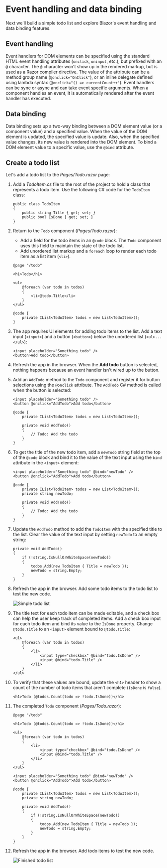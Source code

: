 # Event handling and data binding

Next we'll build a simple todo list and explore Blazor's event handling and data binding features.

## Event handling

Event handlers for DOM elements can be specified using the standard HTML event handling attributes (`onclick`, `oninput`, etc.), but prefixed with an `@` character. The `@` character won't show up in the rendered markup, but is used as a Razor compiler directive. The value of the attribute can be a method group name (`@onclick="OnClick"`), or an inline delegate defined using lambda syntax (`@onclick="() => currentCount++"`). Event handlers can be sync or async and can take event specific arguments. When a component handles an event, it is automatically rendered after the event handler has executed.

## Data binding

Data binding sets up a two-way binding between a DOM element value (or a component value) and a specified value. When the value of the DOM element is updated, the specified value is update. Also, when the specified value changes, its new value is rendered into the DOM element. To bind a DOM element value to a specific value, use the `@bind` attribute.

## Create a todo list

Let's add a todo list to the *Pages/Todo.razor* page:

1. Add a *TodoItem.cs* file to the root of the project to hold a class that represents a todo item. Use the following C# code for the `TodoItem` class:

    ```
    public class TodoItem
    {
        public string Title { get; set; }
        public bool IsDone { get; set; }
    }
    ```

1. Return to the `Todo` component (*Pages/Todo.razor*):

   * Add a field for the todo items in an `@code` block. The `Todo` component uses this field to maintain the state of the todo list.
   * Add unordered list markup and a `foreach` loop to render each todo item as a list item (`<li>`).

    ```
    @page "/todo"

    <h1>Todo</h1>

    <ul>
        @foreach (var todo in todos)
        {
            <li>@todo.Title</li>
        }
    </ul>

    @code {
        private IList<TodoItem> todos = new List<TodoItem>();
    }
    ```

1. The app requires UI elements for adding todo items to the list. Add a text input (`<input>`) and a button (`<button>`) below the unordered list (`<ul>...</ul>`):

    ```
    <input placeholder="Something todo" />
    <button>Add todo</button>
    ```

1. Refresh the app in the browser. When the **Add todo** button is selected, nothing happens because an event handler isn't wired up to the button.

1. Add an `AddTodo` method to the `Todo` component and register it for button selections using the `@onclick` attribute. The `AddTodo` C# method is called when the button is selected:

    ```
    <input placeholder="Something todo" />
    <button @onclick="AddTodo">Add todo</button>

    @code {
        private IList<TodoItem> todos = new List<TodoItem>();

        private void AddTodo()
        {
            // Todo: Add the todo
        }
    }
    ```

1. To get the title of the new todo item, add a `newTodo` string field at the top of the `@code` block and bind it to the value of the text input using the `bind` attribute in the `<input>` element:

    ```
    <input placeholder="Something todo" @bind="newTodo" />
    <button @onclick="AddTodo">Add todo</button>

    @code {
        private IList<TodoItem> todos = new List<TodoItem>();
        private string newTodo;
        
        private void AddTodo()
        {
            // Todo: Add the todo
        }
    }
    ```

1. Update the `AddTodo` method to add the `TodoItem` with the specified title to the list. Clear the value of the text input by setting `newTodo` to an empty string:

    ```
    private void AddTodo()
    {
        if (!string.IsNullOrWhiteSpace(newTodo))
        {
            todos.Add(new TodoItem { Title = newTodo });
            newTodo = string.Empty;
        }
    }
    ```

1. Refresh the app in the browser. Add some todo items to the todo list to test the new code.

    ![Simple todo list](https://user-images.githubusercontent.com/1874516/67261585-3aa88c00-f456-11e9-8a5d-d2dde0734e9f.png)

1. The title text for each todo item can be made editable, and a check box can help the user keep track of completed items. Add a check box input for each todo item and bind its value to the `IsDone` property. Change `@todo.Title` to an `<input>` element bound to `@todo.Title`:

    ```
    <ul>
        @foreach (var todo in todos)
        {
            <li>
                <input type="checkbox" @bind="todo.IsDone" />
                <input @bind="todo.Title" />
            </li>
        }
    </ul>
    ```

1. To verify that these values are bound, update the `<h1>` header to show a count of the number of todo items that aren't complete (`IsDone` is `false`).

   ```
   <h1>Todo (@todos.Count(todo => !todo.IsDone))</h1>
   ```

1. The completed `Todo` component (*Pages/Todo.razor*):

    ```
    @page "/todo"

    <h1>Todo (@todos.Count(todo => !todo.IsDone))</h1>

    <ul>
        @foreach (var todo in todos)
        {
            <li>
                <input type="checkbox" @bind="todo.IsDone" />
                <input @bind="todo.Title" />
            </li>
        }
    </ul>

    <input placeholder="Something todo" @bind="newTodo" />
    <button @onclick="AddTodo">Add todo</button>

    @code {
        private IList<TodoItem> todos = new List<TodoItem>();
        private string newTodo;

        private void AddTodo()
        {
            if (!string.IsNullOrWhiteSpace(newTodo))
            {
                todos.Add(new TodoItem { Title = newTodo });
                newTodo = string.Empty;
            }
        }
    }
    ```

1. Refresh the app in the browser. Add todo items to test the new code.

    ![Finished todo list](https://user-images.githubusercontent.com/1874516/67261547-fcab6800-f455-11e9-9665-ba38a3ad4922.png)
